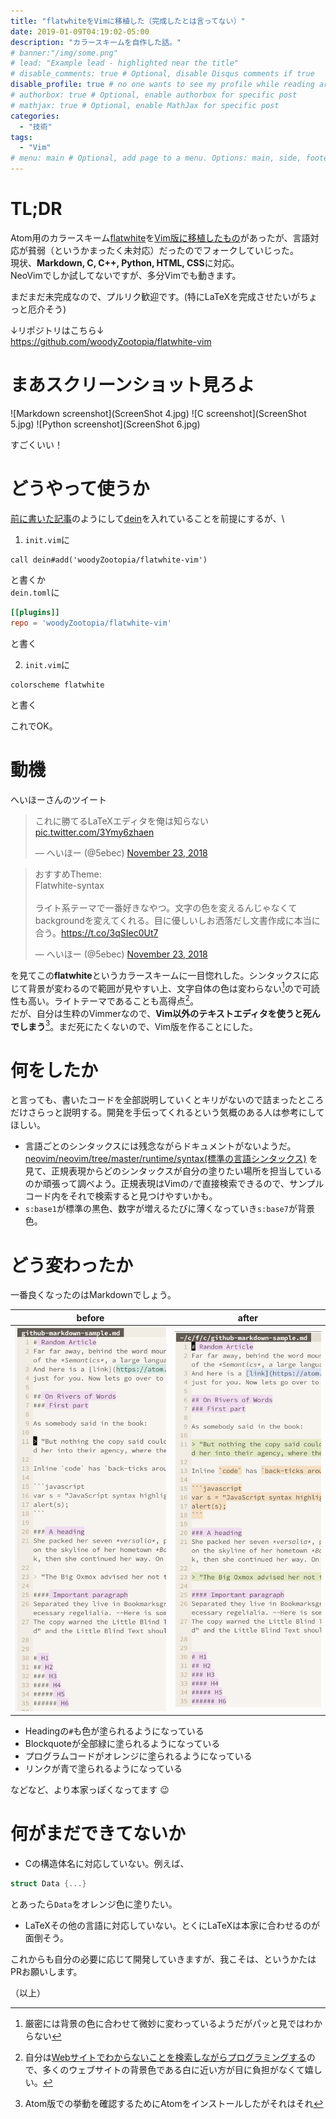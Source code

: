 ```yaml
---
title: "flatwhiteをVimに移植した（完成したとは言ってない）"
date: 2019-01-09T04:19:02-05:00
description: "カラースキームを自作した話。"
# banner:"/img/some.png"
# lead: "Example lead - highlighted near the title"
# disable_comments: true # Optional, disable Disqus comments if true
disable_profile: true # no one wants to see my profile while reading articles
# authorbox: true # Optional, enable authorbox for specific post
# mathjax: true # Optional, enable MathJax for specific post
categories:
  - "技術"
tags:
  - "Vim"
# menu: main # Optional, add page to a menu. Options: main, side, footer
---
```


# TL;DR

Atom用のカラースキーム[flatwhite](https://atom.io/themes/flatwhite-syntax)を[Vim版に移植したもの](https://github.com/kamwitsta/flatwhite-vim)があったが、言語対応が貧弱（というかまったく未対応）だったのでフォークしていじった。\
現状、**Markdown, C, C++, Python, HTML, CSS**に対応。\
NeoVimでしか試してないですが、多分Vimでも動きます。

まだまだ未完成なので、プルリク歓迎です。(特にLaTeXを完成させたいがちょっと厄介そう)

↓リポジトリはこちら↓\
https://github.com/woodyZootopia/flatwhite-vim

# まあスクリーンショット見ろよ

![Markdown screenshot](ScreenShot 4.jpg)
![C screenshot](ScreenShot 5.jpg)
![Python screenshot](ScreenShot 6.jpg)

すごくいい！

# どうやって使うか

[前に書いた記事](/2018/12/自分のvimのプラグイン環境設定-dein-denite-deopleteを動かすまで/)のようにして[dein](https://github.com/Shougo/dein.vim)を入れていることを前提にするが、\

1. `init.vim`に
```vim
call dein#add('woodyZootopia/flatwhite-vim')
```
と書くか\
`dein.toml`に
```toml
[[plugins]]
repo = 'woodyZootopia/flatwhite-vim'
```
と書く

2. `init.vim`に
```vim
colorscheme flatwhite
```
と書く

これでOK。

# 動機

へいほーさんのツイート
<blockquote class="twitter-tweet" data-partner="tweetdeck"><p lang="ja" dir="ltr">これに勝てるLaTeXエディタを俺は知らない <a href="https://t.co/3Ymy6zhaen">pic.twitter.com/3Ymy6zhaen</a></p>&mdash; へいほー (@5ebec) <a href="https://twitter.com/5ebec/status/1065872335108956161?ref_src=twsrc%5Etfw">November 23, 2018</a></blockquote>
<script async src="https://platform.twitter.com/widgets.js" charset="utf-8"></script>
<blockquote class="twitter-tweet" data-conversation="none" data-cards="hidden" data-partner="tweetdeck"><p lang="ja" dir="ltr">おすすめTheme:<br>Flatwhite-syntax<br><br>ライト系テーマで一番好きなやつ。文字の色を変えるんじゃなくてbackgroundを変えてくれる。目に優しいしお洒落だし文書作成に本当に合う。<a href="https://t.co/3qSIec0Ut7">https://t.co/3qSIec0Ut7</a></p>&mdash; へいほー (@5ebec) <a href="https://twitter.com/5ebec/status/1065886980653731840?ref_src=twsrc%5Etfw">November 23, 2018</a></blockquote>
<script async src="https://platform.twitter.com/widgets.js" charset="utf-8"></script>

を見てこの**flatwhite**というカラースキームに一目惚れした。シンタックスに応じて背景が変わるので範囲が見やすい上、文字自体の色は変わらない[^mojicolor]ので可読性も高い。ライトテーマであることも高得点[^whylight]。\
だが、自分は生粋のVimmerなので、**Vim以外のテキストエディタを使うと死んでしまう**[^uso]。まだ死にたくないので、Vim版を作ることにした。

[^mojicolor]:厳密には背景の色に合わせて微妙に変わっているようだがパッと見ではわからない
[^whylight]:自分は[Webサイトでわからないことを検索しながらプログラミングする](https://www.google.com/search?client=firefox-b-ab&biw=1280&bih=703&tbm=isch&sa=1&ei=5sg1XOSgEafHjwTR95DYAw&q=Copying+and+Pasting+from+Stack+Overflow+&oq=Copying+and+Pasting+from+Stack+Overflow+&gs_l=img.3..0l3j0i30j0i5i30j0i24l5.31330.31330..31725...0.0..0.65.65.1......1....1j2..gws-wiz-img.ssywnjIJ-fY)ので、多くのウェブサイトの背景色である白に近い方が目に負担がなくて嬉しい。
[^uso]:Atom版での挙動を確認するためにAtomをインストールしたがそれはそれ

# 何をしたか

と言っても、書いたコードを全部説明していくとキリがないので詰まったところだけさらっと説明する。開発を手伝ってくれるという気概のある人は参考にしてほしい。

* 言語ごとのシンタックスには残念ながらドキュメントがないようだ。[neovim/neovim/tree/master/runtime/syntax(標準の言語シンタックス)](https://github.com/neovim/neovim/tree/master/runtime/syntax) を見て、正規表現からどのシンタックスが自分の塗りたい場所を担当しているのか頑張って調べよう。正規表現はVimの`/`で直接検索できるので、サンプルコード内をそれで検索すると見つけやすいかも。
* `s:base1`が標準の黒色、数字が増えるたびに薄くなっていき`s:base7`が背景色。

# どう変わったか

一番良くなったのはMarkdownでしょう。

| before | after |
| --- | --- |
| ![before](before.jpg) | ![after](after.jpg) |

* Headingの`#`も色が塗られるようになっている
* Blockquoteが全部緑に塗られるようになっている
* プログラムコードがオレンジに塗られるようになっている
* リンクが青で塗られるようになっている

などなど、より本家っぽくなってます 😉

# 何がまだできてないか

* Cの構造体名に対応していない。例えば、
```C
struct Data {...}
```
とあったら`Data`をオレンジ色に塗りたい。

* LaTeXその他の言語に対応していない。とくにLaTeXは本家に合わせるのが面倒そう。

これからも自分の必要に応じて開発していきますが、我こそは、というかたはPRお願いします。

（以上）
